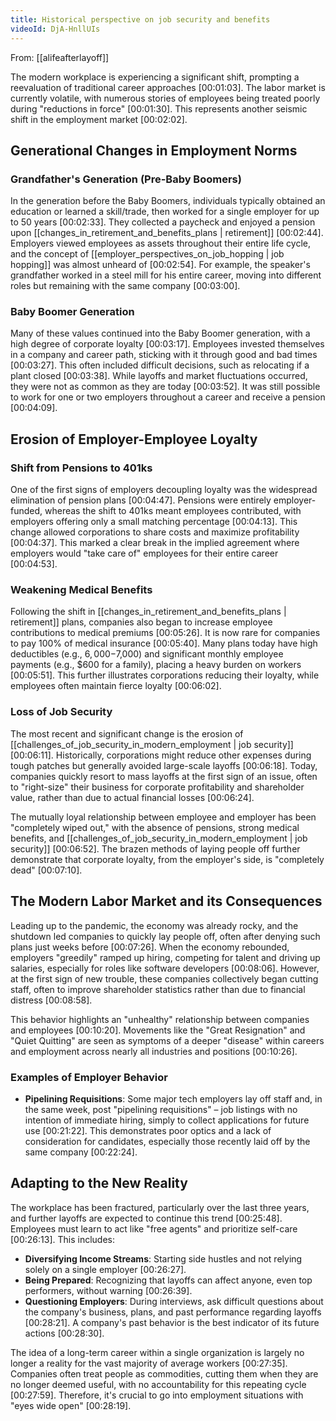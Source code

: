 ```yaml
---
title: Historical perspective on job security and benefits
videoId: DjA-HnllUIs
---
```


From: [[alifeafterlayoff]] <br/> 

The modern workplace is experiencing a significant shift, prompting a reevaluation of traditional career approaches <a class="yt-timestamp" data-t="00:01:03">[00:01:03]</a>. The labor market is currently volatile, with numerous stories of employees being treated poorly during "reductions in force" <a class="yt-timestamp" data-t="00:01:30">[00:01:30]</a>. This represents another seismic shift in the employment market <a class="yt-timestamp" data-t="00:02:02">[00:02:02]</a>.

## Generational Changes in Employment Norms

### Grandfather's Generation (Pre-Baby Boomers)

In the generation before the Baby Boomers, individuals typically obtained an education or learned a skill/trade, then worked for a single employer for up to 50 years <a class="yt-timestamp" data-t="00:02:33">[00:02:33]</a>. They collected a paycheck and enjoyed a pension upon [[changes_in_retirement_and_benefits_plans | retirement]] <a class="yt-timestamp" data-t="00:02:44">[00:02:44]</a>. Employers viewed employees as assets throughout their entire life cycle, and the concept of [[employer_perspectives_on_job_hopping | job hopping]] was almost unheard of <a class="yt-timestamp" data-t="00:02:54">[00:02:54]</a>. For example, the speaker's grandfather worked in a steel mill for his entire career, moving into different roles but remaining with the same company <a class="yt-timestamp" data-t="00:03:00">[00:03:00]</a>.

### Baby Boomer Generation

Many of these values continued into the Baby Boomer generation, with a high degree of corporate loyalty <a class="yt-timestamp" data-t="00:03:17">[00:03:17]</a>. Employees invested themselves in a company and career path, sticking with it through good and bad times <a class="yt-timestamp" data-t="00:03:27">[00:03:27]</a>. This often included difficult decisions, such as relocating if a plant closed <a class="yt-timestamp" data-t="00:03:38">[00:03:38]</a>. While layoffs and market fluctuations occurred, they were not as common as they are today <a class="yt-timestamp" data-t="00:03:52">[00:03:52]</a>. It was still possible to work for one or two employers throughout a career and receive a pension <a class="yt-timestamp" data-t="00:04:09">[00:04:09]</a>.

## Erosion of Employer-Employee Loyalty

### Shift from Pensions to 401ks

One of the first signs of employers decoupling loyalty was the widespread elimination of pension plans <a class="yt-timestamp" data-t="00:04:47">[00:04:47]</a>. Pensions were entirely employer-funded, whereas the shift to 401ks meant employees contributed, with employers offering only a small matching percentage <a class="yt-timestamp" data-t="00:04:13">[00:04:13]</a>. This change allowed corporations to share costs and maximize profitability <a class="yt-timestamp" data-t="00:04:37">[00:04:37]</a>. This marked a clear break in the implied agreement where employers would "take care of" employees for their entire career <a class="yt-timestamp" data-t="00:04:53">[00:04:53]</a>.

### Weakening Medical Benefits

Following the shift in [[changes_in_retirement_and_benefits_plans | retirement]] plans, companies also began to increase employee contributions to medical premiums <a class="yt-timestamp" data-t="00:05:26">[00:05:26]</a>. It is now rare for companies to pay 100% of medical insurance <a class="yt-timestamp" data-t="00:05:40">[00:05:40]</a>. Many plans today have high deductibles (e.g., $6,000-$7,000) and significant monthly employee payments (e.g., $600 for a family), placing a heavy burden on workers <a class="yt-timestamp" data-t="00:05:51">[00:05:51]</a>. This further illustrates corporations reducing their loyalty, while employees often maintain fierce loyalty <a class="yt-timestamp" data-t="00:06:02">[00:06:02]</a>.

### Loss of Job Security

The most recent and significant change is the erosion of [[challenges_of_job_security_in_modern_employment | job security]] <a class="yt-timestamp" data-t="00:06:11">[00:06:11]</a>. Historically, corporations might reduce other expenses during tough patches but generally avoided large-scale layoffs <a class="yt-timestamp" data-t="00:06:18">[00:06:18]</a>. Today, companies quickly resort to mass layoffs at the first sign of an issue, often to "right-size" their business for corporate profitability and shareholder value, rather than due to actual financial losses <a class="yt-timestamp" data-t="00:06:24">[00:06:24]</a>.

The mutually loyal relationship between employee and employer has been "completely wiped out," with the absence of pensions, strong medical benefits, and [[challenges_of_job_security_in_modern_employment | job security]] <a class="yt-timestamp" data-t="00:06:52">[00:06:52]</a>. The brazen methods of laying people off further demonstrate that corporate loyalty, from the employer's side, is "completely dead" <a class="yt-timestamp" data-t="00:07:10">[00:07:10]</a>.

## The Modern Labor Market and its Consequences

Leading up to the pandemic, the economy was already rocky, and the shutdown led companies to quickly lay people off, often after denying such plans just weeks before <a class="yt-timestamp" data-t="00:07:26">[00:07:26]</a>. When the economy rebounded, employers "greedily" ramped up hiring, competing for talent and driving up salaries, especially for roles like software developers <a class="yt-timestamp" data-t="00:08:06">[00:08:06]</a>. However, at the first sign of new trouble, these companies collectively began cutting staff, often to improve shareholder statistics rather than due to financial distress <a class="yt-timestamp" data-t="00:08:58">[00:08:58]</a>.

This behavior highlights an "unhealthy" relationship between companies and employees <a class="yt-timestamp" data-t="00:10:20">[00:10:20]</a>. Movements like the "Great Resignation" and "Quiet Quitting" are seen as symptoms of a deeper "disease" within careers and employment across nearly all industries and positions <a class="yt-timestamp" data-t="00:10:26">[00:10:26]</a>.

### Examples of Employer Behavior

*   **Pipelining Requisitions**: Some major tech employers lay off staff and, in the same week, post "pipelining requisitions" – job listings with no intention of immediate hiring, simply to collect applications for future use <a class="yt-timestamp" data-t="00:21:22">[00:21:22]</a>. This demonstrates poor optics and a lack of consideration for candidates, especially those recently laid off by the same company <a class="yt-timestamp" data-t="00:22:24">[00:22:24]</a>.

## Adapting to the New Reality

The workplace has been fractured, particularly over the last three years, and further layoffs are expected to continue this trend <a class="yt-timestamp" data-t="00:25:48">[00:25:48]</a>. Employees must learn to act like "free agents" and prioritize self-care <a class="yt-timestamp" data-t="00:26:13">[00:26:13]</a>. This includes:

*   **Diversifying Income Streams**: Starting side hustles and not relying solely on a single employer <a class="yt-timestamp" data-t="00:26:27">[00:26:27]</a>.
*   **Being Prepared**: Recognizing that layoffs can affect anyone, even top performers, without warning <a class="yt-timestamp" data-t="00:26:39">[00:26:39]</a>.
*   **Questioning Employers**: During interviews, ask difficult questions about the company's business, plans, and past performance regarding layoffs <a class="yt-timestamp" data-t="00:28:21">[00:28:21]</a>. A company's past behavior is the best indicator of its future actions <a class="yt-timestamp" data-t="00:28:30">[00:28:30]</a>.

The idea of a long-term career within a single organization is largely no longer a reality for the vast majority of average workers <a class="yt-timestamp" data-t="00:27:35">[00:27:35]</a>. Companies often treat people as commodities, cutting them when they are no longer deemed useful, with no accountability for this repeating cycle <a class="yt-timestamp" data-t="00:27:59">[00:27:59]</a>. Therefore, it's crucial to go into employment situations with "eyes wide open" <a class="yt-timestamp" data-t="00:28:19">[00:28:19]</a>.